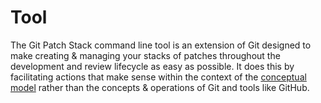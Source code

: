 # Tool

The Git Patch Stack command line tool is an extension of Git designed to make
creating & managing your stacks of patches throughout the development and
review lifecycle as easy as possible. It does this by facilitating actions that
make sense within the context of the [conceptual model](./conceptual-model.md)
rather than the concepts & operations of Git and tools like GitHub.
